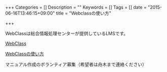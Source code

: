 +++
Categories = []
Description = ""
Keywords = []
Tags = []
date = "2015-06-16T13:46:15+09:00"
title = "Webclassの使い方"

+++

WebClassは総合情報処理センターが提供しているLMSです。

[WebClass](https://webclass.cc.u-ryukyu.ac.jp/)

[WebClassの使い方](http://w3.u-ryukyu.ac.jp/cnc/in-campus/webclass2009/index.html)

マニュアル作成のボランティア募集（希望者は舟木まで連絡ください）


